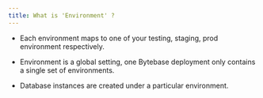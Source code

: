 ```yaml
---
title: What is 'Environment' ?
---
```


- Each environment maps to one of your testing, staging, prod environment respectively.

- Environment is a global setting, one Bytebase deployment only contains a single set of environments.

- Database instances are created under a particular environment.